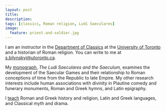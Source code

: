 ```yaml
---
layout: post
title: 
description: 
tags: [classics, Roman religion, Ludi Saeculares]
image:
  feature: priest-and-soldier.jpg
---
```


I am an instructor in the [Department of Classics](http://classics.utoronto.ca/) at the [University of Toronto](https://www.utoronto.ca/) and a historian of Roman religion. You can write to me at <s.bilynskyj@utoronto.ca>.

My [monograph](research/), *The Ludi Saeculares and the Saeculum,* examines the development of the Saecular Games and their relationship to Roman conceptions of time from the Republic to late Empire. My other research interests include human associations with divinity in Plautine comedy and funerary monuments, Roman and Greek hymns, and Latin epigraphy.

I [teach](teaching/) Roman and Greek history and religion, Latin and Greek languages, and Classical myth and drama.
